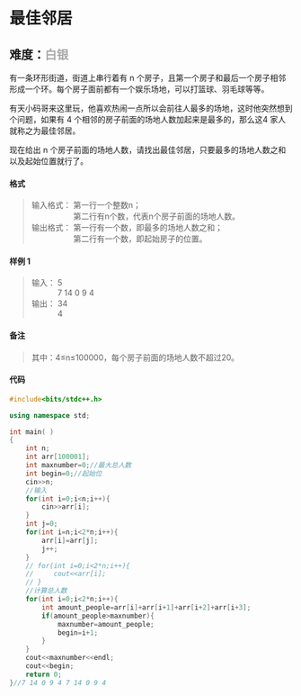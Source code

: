 # <font face ="黑体">最佳邻居</font>
## 难度：<font face ="黑体" font color="#A9A9A9">白银</font>

有一条环形街道，街道上串行着有 n 个房子，且第一个房子和最后一个房子相邻形成一个环。每个房子面前都有一个娱乐场地，可以打篮球、羽毛球等等。

有天小码哥来这里玩，他喜欢热闹一点所以会前往人最多的场地，这时他突然想到个问题，如果有 4 个相邻的房子前面的场地人数加起来是最多的，那么这4 家人就称之为最佳邻居。

现在给出 n 个房子前面的场地人数，请找出最佳邻居，只要最多的场地人数之和以及起始位置就行了。

#### 格式
>输入格式：
第一行一个整数n；<br>
&emsp;&emsp;&emsp;&emsp;&emsp; 第二行有n个数，代表n个房子前面的场地人数。
<br>输出格式：
第一行有一个数，即最多的场地人数之和；<br>
&emsp;&emsp;&emsp;&emsp;&emsp; 第二行有一个数，即起始房子的位置。

#### 样例 1
>输入：
5<br>
&emsp;&emsp;&emsp; 7 14 0 9 4<br>
输出：
34<br>
&emsp;&emsp;&emsp; 4

#### 备注
>其中：4≤n≤100000，每个房子前面的场地人数不超过20。

#### 代码
```C++
#include<bits/stdc++.h> 

using namespace std;

int main( )
{
    int n;
    int arr[100001];
    int maxnumber=0;//最大总人数
    int begin=0;//起始位
    cin>>n;
    //输入
    for(int i=0;i<n;i++){
        cin>>arr[i];
    }
    int j=0;
    for(int i=n;i<2*n;i++){
        arr[i]=arr[j];
        j++;
    }
    // for(int i=0;i<2*n;i++){
    //     cout<<arr[i];
    // }
    //计算总人数
    for(int i=0;i<2*n;i++){ 
        int amount_people=arr[i]+arr[i+1]+arr[i+2]+arr[i+3];
        if(amount_people>maxnumber){
            maxnumber=amount_people;
            begin=i+1;
        }
    }
    cout<<maxnumber<<endl;
    cout<<begin;
    return 0;
}//7 14 0 9 4 7 14 0 9 4 
```